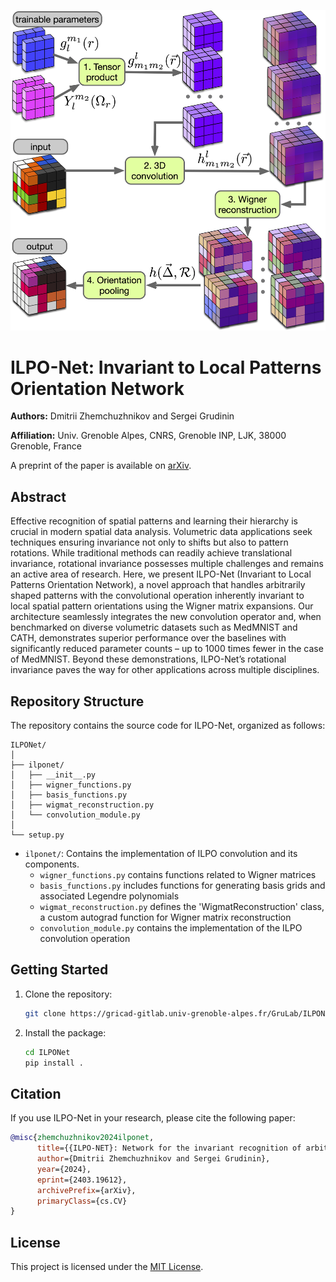 <p align="center">
  <img src="illustration/ILPO-scheme.png" alt="alt text">
</p>

# ILPO-Net: Invariant to Local Patterns Orientation Network

**Authors:** Dmitrii Zhemchuzhnikov and Sergei Grudinin

**Affiliation:** Univ. Grenoble Alpes, CNRS, Grenoble INP, LJK, 38000 Grenoble, France

A preprint of the paper is available on [arXiv](https://arxiv.org/abs/2403.19612).

## Abstract

Effective recognition of spatial patterns and learning their hierarchy is crucial in modern spatial data analysis. Volumetric data applications seek techniques ensuring invariance not only to shifts but also to pattern rotations. While traditional methods can readily achieve translational invariance, rotational invariance possesses multiple challenges and remains an active area of research. Here, we present ILPO-Net (Invariant to Local Patterns Orientation Network), a novel approach that handles arbitrarily shaped patterns with the convolutional operation inherently invariant to local spatial pattern orientations using the Wigner matrix expansions. Our architecture seamlessly integrates the new convolution operator and, when benchmarked on diverse volumetric datasets such as MedMNIST and CATH, demonstrates superior performance over the baselines with significantly reduced parameter counts – up to 1000 times fewer in the case of MedMNIST. Beyond these demonstrations, ILPO-Net’s rotational invariance paves the way for other applications across multiple disciplines. 



## Repository Structure

The repository contains the source code for ILPO-Net, organized as follows:

```
ILPONet/
│
├── ilponet/
│   ├── __init__.py
│   ├── wigner_functions.py
│   ├── basis_functions.py
│   ├── wigmat_reconstruction.py
│   └── convolution_module.py
│
└── setup.py
```

- `ilponet/`: Contains the implementation of ILPO convolution and its components.
  - `wigner_functions.py` contains functions related to Wigner matrices
  - `basis_functions.py` includes functions for generating basis grids and associated Legendre polynomials
  - `wigmat_reconstruction.py` defines the 'WigmatReconstruction' class, a custom autograd function for Wigner matrix reconstruction
  - `convolution_module.py` contains the implementation of the ILPO convolution operation


## Getting Started

1. Clone the repository:

   ```bash
   git clone https://gricad-gitlab.univ-grenoble-alpes.fr/GruLab/ILPONet.git
   ```

2. Install the package:

   ```bash
   cd ILPONet
   pip install .
   ```




## Citation

If you use ILPO-Net in your research, please cite the following paper:

```bibtex
@misc{zhemchuzhnikov2024ilponet,
      title={{ILPO-NET}: Network for the invariant recognition of arbitrary volumetric patterns in 3D}, 
      author={Dmitrii Zhemchuzhnikov and Sergei Grudinin},
      year={2024},
      eprint={2403.19612},
      archivePrefix={arXiv},
      primaryClass={cs.CV}
}
```

## License

This project is licensed under the [MIT License](LICENSE).
